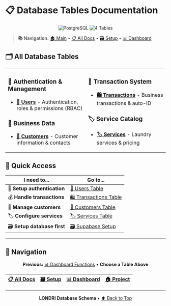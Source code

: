 # 📋 Database Tables Documentation

<div align="center">
  <img src="https://img.shields.io/badge/PostgreSQL-316192?style=for-the-badge&logo=postgresql&logoColor=white" alt="PostgreSQL"/>
  <img src="https://img.shields.io/badge/Database_Schema-4_Tables-green?style=for-the-badge" alt="4 Tables"/>
</div>

> **📚 Navigation:** [🏠 Main](../../README.md) • [📋 All Docs](../_navigation.md) •
> [🗃️ Setup](../supabase.md) • [📊 Dashboard](../dashboard_statistics.md)

## 🗂️ All Database Tables

<table>
<tr>
<td width="50%">

### 🔐 **Authentication & Management**

- **[👤 Users](./users.md)** - Authentication, roles & permissions (RBAC)

### 👥 **Business Data**

- **[👥 Customers](./customers.md)** - Customer information & contacts

</td>
<td width="50%">

### 💼 **Transaction System**

- **[🛍️ Transactions](./transactions.md)** - Business transactions & auto-ID

### 🏷️ **Service Catalog**

- **[🏷️ Services](./services.md)** - Laundry services & pricing

</td>
</tr>
</table>

## 🎯 Quick Access

| I need to...                | Go to...                                   |
| --------------------------- | ------------------------------------------ |
| 🔐 **Setup authentication** | [👤 Users Table](./users.md)               |
| 💰 **Handle transactions**  | [🛍️ Transactions Table](./transactions.md) |
| 👥 **Manage customers**     | [👥 Customers Table](./customers.md)       |
| 🏷️ **Configure services**   | [🏷️ Services Table](./services.md)         |
| 🗃️ **Setup database first** | [🗃️ Supabase Setup](../supabase.md)        |

---

## 🔗 Navigation

<div align="center">

**Previous:** [📊 Dashboard Functions](../dashboard_statistics.md) • **Choose a Table Above**

| [📋 All Docs](../_navigation.md) | [🗃️ Setup](../supabase.md) | [📊 Dashboard](../dashboard_statistics.md) | [🏠 Project](../../README.md) |
| :------------------------------: | :------------------------: | :----------------------------------------: | :---------------------------: |

</div>

---

<div align="center">
  <strong>LONDRI Database Schema</strong> • <a href="#-database-tables-documentation">⬆️ Back to Top</a>
</div>
